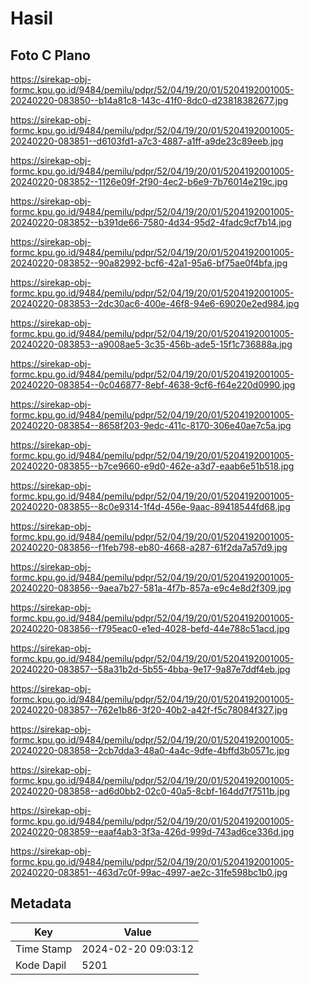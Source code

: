 # Hasil

## Foto C Plano

https://sirekap-obj-formc.kpu.go.id/9484/pemilu/pdpr/52/04/19/20/01/5204192001005-20240220-083850--b14a81c8-143c-41f0-8dc0-d23818382677.jpg

https://sirekap-obj-formc.kpu.go.id/9484/pemilu/pdpr/52/04/19/20/01/5204192001005-20240220-083851--d6103fd1-a7c3-4887-a1ff-a9de23c89eeb.jpg

https://sirekap-obj-formc.kpu.go.id/9484/pemilu/pdpr/52/04/19/20/01/5204192001005-20240220-083852--1126e09f-2f90-4ec2-b6e9-7b76014e219c.jpg

https://sirekap-obj-formc.kpu.go.id/9484/pemilu/pdpr/52/04/19/20/01/5204192001005-20240220-083852--b391de66-7580-4d34-95d2-4fadc9cf7b14.jpg

https://sirekap-obj-formc.kpu.go.id/9484/pemilu/pdpr/52/04/19/20/01/5204192001005-20240220-083852--90a82992-bcf6-42a1-95a6-bf75ae0f4bfa.jpg

https://sirekap-obj-formc.kpu.go.id/9484/pemilu/pdpr/52/04/19/20/01/5204192001005-20240220-083853--2dc30ac6-400e-46f8-94e6-69020e2ed984.jpg

https://sirekap-obj-formc.kpu.go.id/9484/pemilu/pdpr/52/04/19/20/01/5204192001005-20240220-083853--a9008ae5-3c35-456b-ade5-15f1c736888a.jpg

https://sirekap-obj-formc.kpu.go.id/9484/pemilu/pdpr/52/04/19/20/01/5204192001005-20240220-083854--0c046877-8ebf-4638-9cf6-f64e220d0990.jpg

https://sirekap-obj-formc.kpu.go.id/9484/pemilu/pdpr/52/04/19/20/01/5204192001005-20240220-083854--8658f203-9edc-411c-8170-306e40ae7c5a.jpg

https://sirekap-obj-formc.kpu.go.id/9484/pemilu/pdpr/52/04/19/20/01/5204192001005-20240220-083855--b7ce9660-e9d0-462e-a3d7-eaab6e51b518.jpg

https://sirekap-obj-formc.kpu.go.id/9484/pemilu/pdpr/52/04/19/20/01/5204192001005-20240220-083855--8c0e9314-1f4d-456e-9aac-89418544fd68.jpg

https://sirekap-obj-formc.kpu.go.id/9484/pemilu/pdpr/52/04/19/20/01/5204192001005-20240220-083856--f1feb798-eb80-4668-a287-61f2da7a57d9.jpg

https://sirekap-obj-formc.kpu.go.id/9484/pemilu/pdpr/52/04/19/20/01/5204192001005-20240220-083856--9aea7b27-581a-4f7b-857a-e9c4e8d2f309.jpg

https://sirekap-obj-formc.kpu.go.id/9484/pemilu/pdpr/52/04/19/20/01/5204192001005-20240220-083856--f795eac0-e1ed-4028-befd-44e788c51acd.jpg

https://sirekap-obj-formc.kpu.go.id/9484/pemilu/pdpr/52/04/19/20/01/5204192001005-20240220-083857--58a31b2d-5b55-4bba-9e17-9a87e7ddf4eb.jpg

https://sirekap-obj-formc.kpu.go.id/9484/pemilu/pdpr/52/04/19/20/01/5204192001005-20240220-083857--762e1b86-3f20-40b2-a42f-f5c78084f327.jpg

https://sirekap-obj-formc.kpu.go.id/9484/pemilu/pdpr/52/04/19/20/01/5204192001005-20240220-083858--2cb7dda3-48a0-4a4c-9dfe-4bffd3b0571c.jpg

https://sirekap-obj-formc.kpu.go.id/9484/pemilu/pdpr/52/04/19/20/01/5204192001005-20240220-083858--ad6d0bb2-02c0-40a5-8cbf-164dd7f7511b.jpg

https://sirekap-obj-formc.kpu.go.id/9484/pemilu/pdpr/52/04/19/20/01/5204192001005-20240220-083859--eaaf4ab3-3f3a-426d-999d-743ad6ce336d.jpg

https://sirekap-obj-formc.kpu.go.id/9484/pemilu/pdpr/52/04/19/20/01/5204192001005-20240220-083851--463d7c0f-99ac-4997-ae2c-31fe598bc1b0.jpg


## Metadata

| Key        | Value               |
| ---------- | ------------------- |
| Time Stamp | 2024-02-20 09:03:12 |
| Kode Dapil | 5201                |




